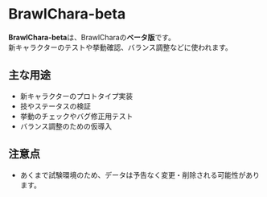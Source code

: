 # BrawlChara-beta

**BrawlChara-beta**は、BrawlCharaの**ベータ版**です。  
新キャラクターのテストや挙動確認、バランス調整などに使われます。

## 主な用途

- 新キャラクターのプロトタイプ実装  
- 技やステータスの検証  
- 挙動のチェックやバグ修正用テスト  
- バランス調整のための仮導入

## 注意点

- あくまで試験環境のため、データは予告なく変更・削除される可能性があります。  